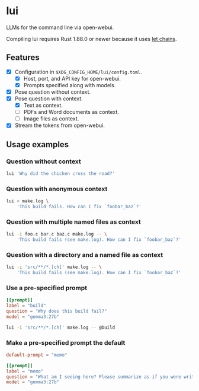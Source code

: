 # lui

LLMs for the command line via open-webui.

Compiling lui requires Rust 1.88.0 or newer because it uses [let chains](https://blog.rust-lang.org/2025/06/26/Rust-1.88.0/#let-chains).

## Features

+ [X] Configuration in `$XDG_CONFIG_HOME/lui/config.toml`.
  - [X] Host, port, and API key for open-webui.
  - [X] Prompts specified along with models.
+ [X] Pose question without context.
+ [X] Pose question with context.
  - [X] Text as context.
  - [ ] PDFs and Word documents as context.
  - [ ] Image files as context.
+ [X] Stream the tokens from open-webui.

## Usage examples

### Question without context

```sh
lui 'Why did the chicken cross the road?'
```

### Question with anonymous context

```sh
lui < make.log \
    'This build fails. How can I fix `foobar_baz`?'
```

### Question with multiple named files as context

```sh
lui -i foo.c bar.c baz.c make.log -- \
    'This build fails (see make.log). How can I fix `foobar_baz`?'
```

### Question with a directory and a named file as context

```sh
lui -i 'src/**/*.[ch]' make.log -- \
    'This build fails (see make.log). How can I fix `foobar_baz`?'
```

### Use a pre-specified prompt

```toml
[[prompt]]
label = "build"
question = "Why does this build fail?"
model = "gemma3:27b"
```

```sh
lui -i 'src/**/*.[ch]' make.log -- @build
```

### Make a pre-specified prompt the default

```toml
default-prompt = "memo"

[[prompt]]
label = "memo"
question = "What am I seeing here? Please summarize as if you were writing a memo."
model = "gemma3:27b"
```

